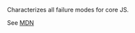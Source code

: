 Characterizes all failure modes for core JS.

See [MDN](https://developer.mozilla.org/en-US/docs/Web/JavaScript/Reference/Global_Objects/Error)
